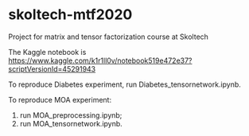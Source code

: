 # skoltech-mtf2020

Project for matrix and tensor factorization course at Skoltech

The Kaggle notebook is https://www.kaggle.com/k1r1ll0v/notebook519e472e37?scriptVersionId=45291943

To reproduce Diabetes experiment, run Diabetes_tensornetwork.ipynb.

To reproduce MOA experiment:
1. run MOA_preprocessing.ipynb;
2. run MOA_tensornetwork.ipynb.
